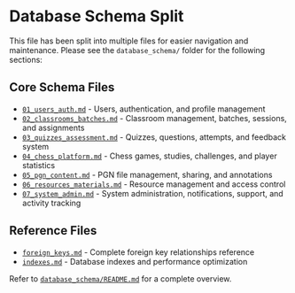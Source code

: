 
# Database Schema Split

This file has been split into multiple files for easier navigation and maintenance. Please see the `database_schema/` folder for the following sections:

## Core Schema Files
- [`01_users_auth.md`](./database_schema/01_users_auth.md) - Users, authentication, and profile management
- [`02_classrooms_batches.md`](./database_schema/02_classrooms_batches.md) - Classroom management, batches, sessions, and assignments
- [`03_quizzes_assessment.md`](./database_schema/03_quizzes_assessment.md) - Quizzes, questions, attempts, and feedback system
- [`04_chess_platform.md`](./database_schema/04_chess_platform.md) - Chess games, studies, challenges, and player statistics
- [`05_pgn_content.md`](./database_schema/05_pgn_content.md) - PGN file management, sharing, and annotations
- [`06_resources_materials.md`](./database_schema/06_resources_materials.md) - Resource management and access control
- [`07_system_admin.md`](./database_schema/07_system_admin.md) - System administration, notifications, support, and activity tracking

## Reference Files
- [`foreign_keys.md`](./database_schema/foreign_keys.md) - Complete foreign key relationships reference
- [`indexes.md`](./database_schema/indexes.md) - Database indexes and performance optimization

Refer to [`database_schema/README.md`](./database_schema/README.md) for a complete overview.